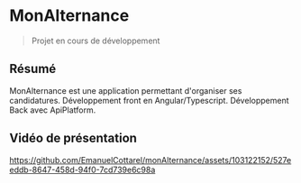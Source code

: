 # MonAlternance

>Projet en cours de développement

## Résumé
MonAlternance est une application permettant d'organiser ses candidatures.
Développement front en Angular/Typescript.
Développement Back avec ApiPlatform.

## Vidéo de présentation


https://github.com/EmanuelCottarel/monAlternance/assets/103122152/527eeddb-8647-458d-94f0-7cd739e6c98a




